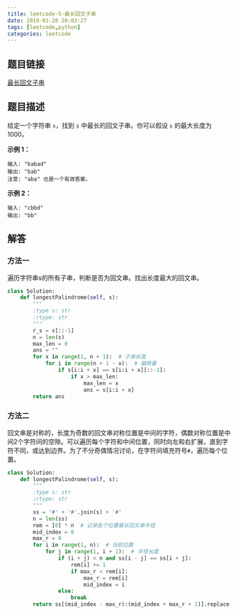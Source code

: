 ```yaml
---
title: leetcode-5-最长回文子串
date: 2019-01-28 20:03:27
tags: [leetcode,python]
categories: leetcode
---
```


## 题目链接

[最长回文子串](https://leetcode-cn.com/problems/longest-palindromic-substring/)

## 题目描述

给定一个字符串 `s`，找到 `s` 中最长的回文子串。你可以假设 `s` 的最大长度为 1000。

**示例 1：**

```
输入: "babad"
输出: "bab"
注意: "aba" 也是一个有效答案。
```

**示例 2：**

```
输入: "cbbd"
输出: "bb"
```

## 解答

### 方法一

遍历字符串s的所有子串，判断是否为回文串。找出长度最大的回文串。

```python
class Solution:
    def longestPalindrome(self, s):
        """
        :type s: str
        :rtype: str
        """
        r_s = s[::-1]
        n = len(s)
        max_len = 0
        ans = ""
        for x in range(1, n + 1):  # 子串长度
            for i in range(n + 1 - x):  # 偏移量
                if s[i:i + x] == s[i:i + x][::-1]:
                    if x > max_len:
                        max_len = x
                        ans = s[i:i + x]
        return ans
```

### 方法二

回文串是对称的，长度为奇数的回文串对称位置是中间的字符，偶数对称位置是中间2个字符间的空隙。可以遍历每个字符和中间位置，同时向左和右扩展，直到字符不同，或达到边界。为了不分奇偶情况讨论，在字符间填充符号`#`，遍历每个位置。

```python
class Solution:
    def longestPalindrome(self, s):
        """
        :type s: str
        :rtype: str
        """
        ss = '#' + '#'.join(s) + '#'
        n = len(ss)
        rem = [0] * n  # 记录各个位置最长回文串半径
        mid_index = 0
        max_r = 0
        for i in range(1, n):  # 当前位置
            for j in range(1, i + 1):  # 半径长度
                if (i + j) < n and ss[i - j] == ss[i + j]:
                    rem[i] += 1
                    if max_r < rem[i]:
                        max_r = rem[i]
                        mid_index = i
                else:
                    break
        return ss[(mid_index - max_r):(mid_index + max_r + 1)].replace("#","")
```

